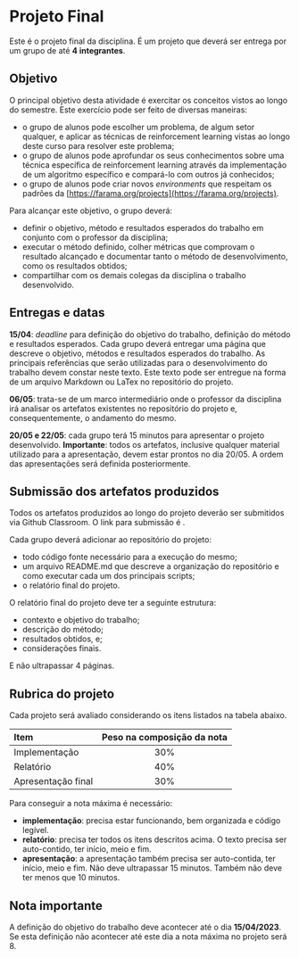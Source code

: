 # Projeto Final

Este é o projeto final da disciplina. É um projeto que deverá ser entrega por um grupo de até **4 integrantes**. 

## Objetivo

O principal objetivo desta atividade é exercitar os conceitos vistos ao longo do semestre. Este exercício pode ser feito de diversas maneiras: 

* o grupo de alunos pode escolher um problema, de algum setor qualquer, e aplicar as técnicas de reinforcement learning vistas ao longo deste curso para resolver este problema;
* o grupo de alunos pode aprofundar os seus conhecimentos sobre uma técnica específica de reinforcement learning através da implementação de um algoritmo específico e compará-lo com outros já conhecidos;
* o grupo de alunos pode criar novos *environments* que respeitam os padrões da [https://farama.org/projects](https://farama.org/projects).


Para alcançar este objetivo, o grupo deverá: 

* definir o objetivo, método e resultados esperados do trabalho em conjunto com o professor da disciplina;
* executar o método definido, colher métricas que comprovam o resultado alcançado e documentar tanto o método de desenvolvimento, como os resultados obtidos;
* compartilhar com os demais colegas da disciplina o trabalho desenvolvido. 


## Entregas e datas


**15/04**: *deadline* para definição do objetivo do trabalho, definição do método e resultados esperados. Cada grupo deverá entregar uma página que descreve o objetivo, métodos e resultados esperados do trabalho. As principais referências que serão utilizadas para o desenvolvimento do trabalho devem constar neste texto. Este texto pode ser entregue na forma de um arquivo Markdown ou LaTex no repositório do projeto.  

**06/05**: trata-se de um marco intermediário onde o professor da disciplina irá analisar os artefatos existentes no repositório do projeto e, consequentemente, o andamento do mesmo. 

**20/05 e 22/05**: cada grupo terá 15 minutos para apresentar o projeto desenvolvido. **Importante**: todos os artefatos, inclusive qualquer material utilizado para a apresentação, devem estar prontos no dia 20/05. A ordem das apresentações será definida posteriormente. 


## Submissão dos artefatos produzidos

Todos os artefatos produzidos ao longo do projeto deverão ser submitidos via Github Classroom. O link para submissão é []().


Cada grupo deverá adicionar ao repositório do projeto: 

* todo código fonte necessário para a execução do mesmo;
* um arquivo README.md que descreve a organização do repositório e como executar cada um dos principais scripts;
* o relatório final do projeto. 

O relatório final do projeto deve ter a seguinte estrutura: 

* contexto e objetivo do trabalho;
* descrição do método;
* resultados obtidos, e;
* considerações finais. 

E não ultrapassar 4 páginas. 

## Rubrica do projeto

Cada projeto será avaliado considerando os itens listados na tabela abaixo. 

|Item | Peso na composição da nota|
|:----|:-------------------------:|
| Implementação | 30%             |
| Relatório     | 40%             |
| Apresentação final | 30%        |

Para conseguir a nota máxima é necessário: 

* **implementação**: precisa estar funcionando, bem organizada e código legível.
* **relatório**: precisa ter todos os itens descritos acima. O texto precisa ser auto-contido, ter início, meio e fim. 
* **apresentação**: a apresentação também precisa ser auto-contida, ter início, meio e fim. Não deve ultrapassar 15 minutos. Também não deve ter menos que 10 minutos. 

## Nota importante

A definição do objetivo do trabalho deve acontecer até o dia **15/04/2023**. Se esta definição não acontecer até este dia a nota máxima no projeto será 8. 